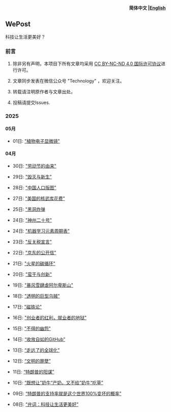 <h4 align="right"><strong>简体中文</strong> |<a href="./README.en.md">English</a> </h4>


## WePost

科技让生活更美好？

  

### 前言

1. 除非另有声明，本项目下所有文章均采用 [CC BY-NC-ND 4.0 国际许可协议](https://creativecommons.org/licenses/by-nc-nd/4.0/deed.en)进行许可。

2. 文章同步发表在微信公众号 "Technology" ，欢迎关注。

3. 转载请注明原作者与文章出处。

4. 投稿请提交Issues.

  

### 2025

#### 05月


- 01日: ["植物电子显微镜"](posts/2025/5/24.md)

#### 04月

- 30日: ["劳动节的由来"](posts/2025/4/23.md)

- 29日: ["毁灭与新生"](posts/2025/4/22.md)

- 28日: ["中国人口版图"](posts/2025/4/21.md)

- 27日: ["美国的核武库花费"](posts/2025/4/20.md)
  
- 25日: ["黑洞炸弹](posts/2025/4/19.md)

- 24日: ["神州二十号"](posts/2025/4/18.md)

- 24日: ["机器学习元素周期表"](posts/2025/4/17.md)

- 23日: ["反关税宣言"](posts/2025/4/16.md)

- 22日: ["京东的公开信"](posts/2025/4/15.md)

- 21日: ["火星的碳循环"](posts/2025/4/14.md)

- 20日: ["蛮干与创新"](posts/2025/4/13.md)

- 19日: ["暴风雪肆虐阿尔卑斯山"](posts/2025/4/12.md)

- 18日: ["透明的巨型乌贼"](posts/2025/4/11.md)

- 17日: ["磁铁论"](posts/2025/4/10.md)

- 16日: ["创业者的红利，就业者的地狱"](posts/2025/4/9.md)

- 15日: ["不得的幽怨"](posts/2025/4/8.md)

- 14日: [“收放自如的GitHub”](posts/2025/4/7.md)

- 13日: [“走远了的全球化”](posts/2025/4/6.md)

- 12日: [“文明的罪孽”](posts/2025/4/5.md)

- 11日: [“特朗普的阳谋”](posts/2025/4/4.md)

- 10日: [“既想让”奶牛“产奶，又不给”奶牛“吃草”](posts/2025/4/3.md)

- 09日: [“特朗普的支持率就是这个世界100%变坏的概率”](posts/2025/4/2.md)

- 08日: [“弁词：科技让生活更美好”](posts/2025/4/1.md)


